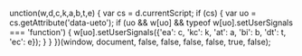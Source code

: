 unction(w,d,c,k,a,b,t,e) {
    var cs = d.currentScript;
    if (cs) {
        var uo = cs.getAttribute('data-ueto');
        if (uo && w[uo] && typeof w[uo].setUserSignals === 'function') {
            w[uo].setUserSignals({'ea': c, 'kc': k, 'at': a, 'bi': b, 'dt': t, 'ec': e});
        }
    }
})(window, document, false, false, false, false, true, false);
